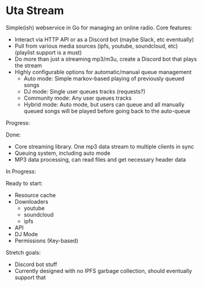 # Uta Stream

Simple(ish) webservice in Go for managing an online radio.
Core features:

* Interact via HTTP API or as a Discord bot (maybe Slack, etc eventually)
* Pull from various media sources (ipfs, youtube, soundcloud, etc) (playlist support is a must)
* Do more than just a streaming mp3/m3u, create a Discord bot that plays the stream
* Highly configurable options for automatic/manual queue management
    - Auto mode: Simple markov-based playing of previously queued songs
    - DJ mode: Single user queues tracks (requests?)
    - Community mode: Any user queues tracks
    - Hybrid mode: Auto mode, but users can queue and all manually queued songs will be played before going back to the auto-queue

Progress:

Done:
* Core streaming library. One mp3 data stream to multiple clients in sync
* Queuing system, including auto mode
* MP3 data processing, can read files and get necessary header data

In Progress:

Ready to start:
* Resource cache
* Downloaders
    - youtube
    - soundcloud
    - ipfs
* API
* DJ Mode
* Permissions (Key-based)

Stretch goals:
* Discord bot stuff
* Currently designed with no IPFS garbage collection, should eventually support that
